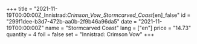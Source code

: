 +++
title = "2021-11-19T00:00:00Z_Innistrad:_Crimson_Vow_Stormcarved_Coast_[en]_false"
id = "299f1dee-b3d7-472b-aa0b-2f9b46a96da5"
date = "2021-11-19T00:00:00Z"
name = "Stormcarved Coast"
lang = ["en"]
price = "14.73"
quantity = 4
foil = false
set = "Innistrad: Crimson Vow"
+++
